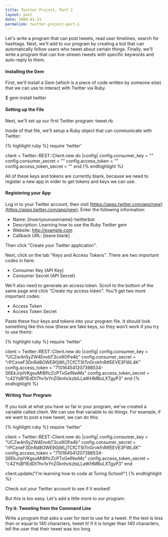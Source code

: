 ```yaml
---
title: Twitter Project, Part 1
layout: post
date: 1000-01-31
permalink: twitter-project-part-1
---
```


Let's write a program that can post tweets, read user timelines, search for hashtags. Next, we'll add to our program by creating a bot that can automatically follow users who tweet about certain things. Finally, we'll write a program that can live-stream tweets with specific keywords and auto-reply to them. 

<h4>Installing the Gem</h4>

First, we'll install a Gem (which is a piece of code written by someone else) that we can use to interact with Twitter via Ruby.

<div class="output">
  $ gem install twitter
</div>

<h4>Setting up the File</h4>

Next, we'll set up our first Twitter program: <span class="command">tweet.rb</span>.

Inside of that file, we'll setup a Ruby object that can communicate with Twitter:

{% highlight ruby %}
require 'twitter'

client = Twitter::REST::Client.new do |config|
  config.consumer_key        = ""
  config.consumer_secret     = ""
  config.access_token        = ""
  config.access_token_secret = ""
end
{% endhighlight %}

All of these keys and tokens are currently blank, because we need to register a new app in order to get tokens and keys we can use. 

<h4>Registering your App</h4>

Log in to your Twitter account, then visit [https://apps.twitter.com/app/new](https://apps.twitter.com/app/new). Enter the following information:

* Name: [insertyourusername]-twitterbot
* Description: Learning how to use the Ruby Twitter gem
* Website: http://example.com
* Callback URL: [leave blank]

Then click "Create your Twitter application". 

Next, click on the tab "Keys and Access Tokens". There are two important codes in here:

* Consumer Key (API Key)
* Consumer Secret (API Secret)

We'll also need to generate an access token. Scroll to the bottom of the same page and click "Create my access token". You'll get two more important codes:

* Access Token
* Access Token Secret

Paste these four keys and tokens into your program file. It should look something like this now (these are fake keys, so they won't work if you try to use them): 

{% highlight ruby %}
require 'twitter'

client = Twitter::REST::Client.new do |config|
  config.consumer_key        = "UCZw4n5yZW4EnvbT3co9OPa4b"
  config.consumer_secret     = "rPCzneF3DnRd8OWE90jWLjTCfCTStTnGrvkfnRtfEEVE3FWL4K"
  config.access_token        = "710164541207398534-S6EkJrplVKgsuMtBfIcZcPTxGeINwMx"
  config.access_token_secret = "c42YsBf1EdDt7hv1xYnZ0knhckzbiLLatKHMBuLXTgyP3"
end
{% endhighlight %}

<h4>Writing Your Program</h4>

If you look at what you have so far in your program, we've created a variable called <span class="command">client</span>. We can use that variable to do things. For example, if we want to post a new tweet, we can do this:

{% highlight ruby %}
require 'twitter'

client = Twitter::REST::Client.new do |config|
  config.consumer_key        = "UCZw4n5yZW4EnvbT3co9OPa4b"
  config.consumer_secret     = "rPCzneF3DnRd8OWE90jWLjTCfCTStTnGrvkfnRtfEEVE3FWL4K"
  config.access_token        = "710164541207398534-S6EkJrplVKgsuMtBfIcZcPTxGeINwMx"
  config.access_token_secret = "c42YsBf1EdDt7hv1xYnZ0knhckzbiLLatKHMBuLXTgyP3"
end

client.update("I'm learning how to code at Turing School!")
{% endhighlight %}

Check out your Twitter account to see if it worked! 

But this is too easy. Let's add a little more to our program: 

<div class="card cyan ">
  <div class="card-content white-text">
    <span class="card-title black-text"><b>Try it: Tweeting from the Command Line</b></span>
    <p>
      Write a program that asks a user for text to use for a tweet. If the text is less than or equal to 140 characters, tweet it! If it is longer than 140 characters, tell the user that their tweet was too long. 
    </p>
  </div>
</div>
